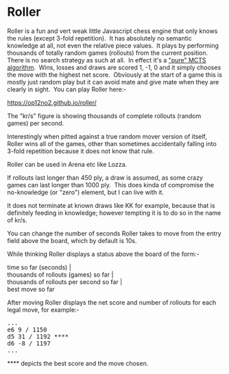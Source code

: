 # Roller 

<p>Roller is a fun and vert weak little Javascript chess engine that only knows the rules (except 3-fold repetition).  It has absolutely no semantic knowledge at all, not even the relative piece values.  It plays by performing thousands of totally random games (rollouts) from the current position.  There is no search strategy as such at all.  In effect it's a <a href="https://en.wikipedia.org/wiki/Monte_Carlo_tree_search#Pure_Monte_Carlo_game_search">"pure" MCTS algorithm</a>.  Wins, losses and draws are scored 1, -1, 0 and it simply chooses the move with the highest net score.  Obviously at the start of a game this is mostly just random play but it can avoid mate and give mate when they are clearly in sight.  You can play Roller here:-</p>
<p><a href="https://op12no2.github.io/roller/">https://op12no2.github.io/roller/</a></p>
<p>The "kr/s" figure is showing thousands of complete rollouts (random games) per second.</p>
<p>Interestingly when pitted against a true random mover version of itself, Roller wins all of the games, other than sometimes accidentally falling into 3-fold repetition because it does not know that rule.</p>
<p>Roller can be used in Arena etc like Lozza</a>.</p>
<p>If rollouts last longer than 450 ply, a draw is assumed, as some crazy games can last longer than 1000 ply.  This does kinda of compromise the no-knowledge (or "zero") element, but I can live with it.</p>
<p>It does not terminate at known draws like KK for example, because that is  definitely feeding in knowledge; however tempting it is to do so in the name of kr/s.</p>
<p>You can change the number of seconds Roller takes to move from the entry field above the board, which by default is 10s.</p>
<p>While thinking Roller displays a status above the board of the form:-</p>
<p>time so far (seconds) | <br />thousands of rollouts (games) so far |<br />thousands of rollouts per second so far |<br />best move so far</p>
<p>After moving Roller displays the net score and number of rollouts for each  legal move, for example:-</p>
<pre>...<br />e6 9 / 1150<br />d5 31 / 1192 ****<br />d6 -8 / 1197<br />...</pre>
<p>**** depicts the best score and the move chosen.</p>
<p> </p>

